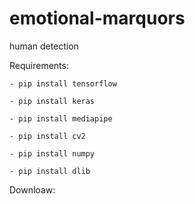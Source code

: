 # emotional-marquors
human detection




Requirements:
  
    - pip install tensorflow

    - pip install keras

    - pip install mediapipe

    - pip install cv2

    - pip install numpy

    - pip install dlib
  
Downloaw:
